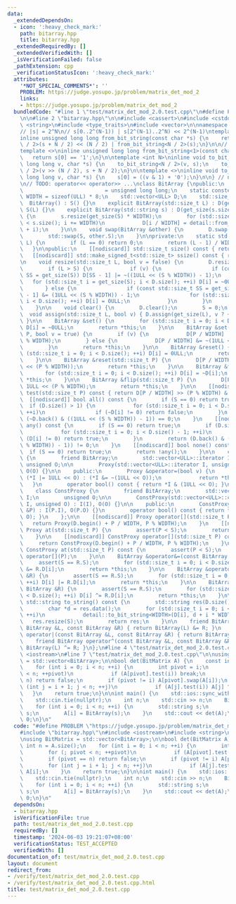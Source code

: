 ```yaml
---
data:
  _extendedDependsOn:
  - icon: ':heavy_check_mark:'
    path: bitarray.hpp
    title: bitarray.hpp
  _extendedRequiredBy: []
  _extendedVerifiedWith: []
  _isVerificationFailed: false
  _pathExtension: cpp
  _verificationStatusIcon: ':heavy_check_mark:'
  attributes:
    '*NOT_SPECIAL_COMMENTS*': ''
    PROBLEM: https://judge.yosupo.jp/problem/matrix_det_mod_2
    links:
    - https://judge.yosupo.jp/problem/matrix_det_mod_2
  bundledCode: "#line 1 \"test/matrix_det_mod_2.0.test.cpp\"\n#define PROBLEM \"https://judge.yosupo.jp/problem/matrix_det_mod_2\"\
    \n\n#line 2 \"bitarray.hpp\"\n\n#include <cassert>\n#include <cstddef>\n#include\
    \ <string>\n#include <type_traits>\n#include <vector>\n\nnamespace detail {\n\n\
    // |s| = 2^N\n// s[0..2^(N-1)) | s[2^(N-1)..2^N) << 2^(N-1)\ntemplate <int N>\n\
    inline unsigned long long from_bit_string(const char *s) {\n    return from_bit_string<N\
    \ / 2>(s + N / 2) << (N / 2) | from_bit_string<N / 2>(s);\n}\n\n// |s| = 2^0\n\
    template <>\ninline unsigned long long from_bit_string<1>(const char *s) {\n \
    \   return s[0] == '1';\n}\n\ntemplate <int N>\ninline void to_bit_string(unsigned\
    \ long long v, char *s) {\n    to_bit_string<N / 2>(v, s);\n    to_bit_string<N\
    \ / 2>(v >> (N / 2), s + N / 2);\n}\n\ntemplate <>\ninline void to_bit_string<1>(unsigned\
    \ long long v, char *s) {\n    s[0] = ((v & 1) + '0');\n}\n\n} // namespace detail\n\
    \n// TODO: operator<< operator>> ...\nclass BitArray {\npublic:\n    using ULL\
    \                          = unsigned long long;\n    static constexpr std::size_t\
    \ WIDTH = sizeof(ULL) * 8;\n    std::vector<ULL> D;\n    std::size_t S;\n\n  \
    \  BitArray() : S() {}\n    explicit BitArray(std::size_t L) : D(get_size(L)),\
    \ S(L) {}\n    explicit BitArray(std::string s) : D(get_size(s.size())), S(s.size())\
    \ {\n        s.resize(get_size(S) * WIDTH);\n        for (std::size_t i = 0; i\
    \ < s.size(); i += WIDTH)\n            D[i / WIDTH] = detail::from_bit_string<WIDTH>(s.data()\
    \ + i);\n    }\n\n    void swap(BitArray &other) {\n        D.swap(other.D);\n\
    \        std::swap(S, other.S);\n    }\n\nprivate:\n    static std::size_t get_size(std::size_t\
    \ L) {\n        if (L == 0) return 0;\n        return (L - 1) / WIDTH + 1;\n \
    \   }\n\npublic:\n    [[nodiscard]] std::size_t size() const { return S; }\n \
    \   [[nodiscard]] std::make_signed_t<std::size_t> ssize() const { return S; }\n\
    \n    void resize(std::size_t L, bool v = false) {\n        D.resize(get_size(L));\n\
    \        if (L > S) {\n            if (v) {\n                if (const std::size_t\
    \ SS = get_size(S)) D[SS - 1] |= ~((1ULL << (S % WIDTH)) - 1);\n             \
    \   for (std::size_t i = get_size(S); i < D.size(); ++i) D[i] = ~0ULL;\n     \
    \       } else {\n                if (const std::size_t SS = get_size(S)) D[SS\
    \ - 1] &= (1ULL << (S % WIDTH)) - 1;\n                for (std::size_t i = get_size(S);\
    \ i < D.size(); ++i) D[i] = 0ULL;\n            }\n        }\n        S = L;\n\
    \    }\n\n    void clear() {\n        D.clear();\n        S = 0;\n    }\n\n  \
    \  void assign(std::size_t L, bool v) { D.assign(get_size(L), v ? ~0ULL : 0ULL);\
    \ }\n\n    BitArray &set() {\n        for (std::size_t i = 0; i < D.size(); ++i)\
    \ D[i] = ~0ULL;\n        return *this;\n    }\n\n    BitArray &set(std::size_t\
    \ P, bool v = true) {\n        if (v) {\n            D[P / WIDTH] |= 1ULL << (P\
    \ % WIDTH);\n        } else {\n            D[P / WIDTH] &= ~(1ULL << (P % WIDTH));\n\
    \        }\n        return *this;\n    }\n\n    BitArray &reset() {\n        for\
    \ (std::size_t i = 0; i < D.size(); ++i) D[i] = 0ULL;\n        return *this;\n\
    \    }\n\n    BitArray &reset(std::size_t P) {\n        D[P / WIDTH] &= ~(1ULL\
    \ << (P % WIDTH));\n        return *this;\n    }\n\n    BitArray &flip() {\n \
    \       for (std::size_t i = 0; i < D.size(); ++i) D[i] = ~D[i];\n        return\
    \ *this;\n    }\n\n    BitArray &flip(std::size_t P) {\n        D[P / WIDTH] ^=\
    \ 1ULL << (P % WIDTH);\n        return *this;\n    }\n\n    [[nodiscard]] bool\
    \ test(std::size_t P) const { return D[P / WIDTH] >> (P % WIDTH) & 1; }\n\n  \
    \  [[nodiscard]] bool all() const {\n        if (S == 0) return true;\n      \
    \  if (D.size() > 1) {\n            for (std::size_t i = 0; i < D.size() - 1;\
    \ ++i)\n                if (~D[i] != 0) return false;\n        }\n        return\
    \ (~D.back() & ((1ULL << (S % WIDTH)) - 1)) == 0;\n    }\n    [[nodiscard]] bool\
    \ any() const {\n        if (S == 0) return true;\n        if (D.size() > 1) {\n\
    \            for (std::size_t i = 0; i < D.size() - 1; ++i)\n                if\
    \ (D[i] != 0) return true;\n        }\n        return (D.back() & ((1ULL << (S\
    \ % WIDTH)) - 1)) != 0;\n    }\n    [[nodiscard]] bool none() const {\n      \
    \  if (S == 0) return true;\n        return !any();\n    }\n\n    class Proxy\
    \ {\n        friend BitArray;\n        std::vector<ULL>::iterator I;\n       \
    \ unsigned O;\n\n        Proxy(std::vector<ULL>::iterator I, unsigned O) : I(I),\
    \ O(O) {}\n\n    public:\n        Proxy &operator=(bool v) {\n            v ?\
    \ (*I |= 1ULL << O) : (*I &= ~(1ULL << O));\n            return *this;\n     \
    \   }\n        operator bool() const { return *I & (1ULL << O); }\n    };\n\n\
    \    class ConstProxy {\n        friend BitArray;\n        std::vector<ULL>::const_iterator\
    \ I;\n        unsigned O;\n\n        ConstProxy(std::vector<ULL>::const_iterator\
    \ I, unsigned O) : I(I), O(O) {}\n\n    public:\n        ConstProxy(const Proxy\
    \ &P) : I(P.I), O(P.O) {}\n        operator bool() const { return *I & (1ULL <<\
    \ O); }\n    };\n\n    [[nodiscard]] Proxy operator[](std::size_t P) {\n     \
    \   return Proxy(D.begin() + P / WIDTH, P % WIDTH);\n    }\n    [[nodiscard]]\
    \ Proxy at(std::size_t P) {\n        assert(P < S);\n        return operator[](P);\n\
    \    }\n\n    [[nodiscard]] ConstProxy operator[](std::size_t P) const {\n   \
    \     return ConstProxy(D.begin() + P / WIDTH, P % WIDTH);\n    }\n    [[nodiscard]]\
    \ ConstProxy at(std::size_t P) const {\n        assert(P < S);\n        return\
    \ operator[](P);\n    }\n\n    BitArray &operator&=(const BitArray &R) {\n   \
    \     assert(S == R.S);\n        for (std::size_t i = 0; i < D.size(); ++i) D[i]\
    \ &= R.D[i];\n        return *this;\n    }\n\n    BitArray &operator|=(const BitArray\
    \ &R) {\n        assert(S == R.S);\n        for (std::size_t i = 0; i < D.size();\
    \ ++i) D[i] |= R.D[i];\n        return *this;\n    }\n\n    BitArray &operator^=(const\
    \ BitArray &R) {\n        assert(S == R.S);\n        for (std::size_t i = 0; i\
    \ < D.size(); ++i) D[i] ^= R.D[i];\n        return *this;\n    }\n\n    [[nodiscard]]\
    \ std::string to_string() const {\n        std::string res(D.size() * WIDTH, 0);\n\
    \        char *d = res.data();\n        for (std::size_t i = 0; i < D.size();\
    \ ++i)\n            detail::to_bit_string<WIDTH>(D[i], d + i * WIDTH);\n     \
    \   res.resize(S);\n        return res;\n    }\n\n    friend BitArray operator&(const\
    \ BitArray &L, const BitArray &R) { return BitArray(L) &= R; }\n    friend BitArray\
    \ operator|(const BitArray &L, const BitArray &R) { return BitArray(L) |= R; }\n\
    \    friend BitArray operator^(const BitArray &L, const BitArray &R) { return\
    \ BitArray(L) ^= R; }\n};\n#line 4 \"test/matrix_det_mod_2.0.test.cpp\"\n#include\
    \ <iostream>\n#line 7 \"test/matrix_det_mod_2.0.test.cpp\"\n\nusing BitMatrix\
    \ = std::vector<BitArray>;\n\nbool det(BitMatrix A) {\n    const int n = A.size();\n\
    \    for (int i = 0; i < n; ++i) {\n        int pivot = i;\n        for (; pivot\
    \ < n; ++pivot)\n            if (A[pivot].test(i)) break;\n        if (pivot ==\
    \ n) return false;\n        if (pivot != i) A[pivot].swap(A[i]);\n        for\
    \ (int j = i + 1; j < n; ++j)\n            if (A[j].test(i)) A[j] ^= A[i];\n \
    \   }\n    return true;\n}\n\nint main() {\n    std::ios::sync_with_stdio(false);\n\
    \    std::cin.tie(nullptr);\n    int n;\n    std::cin >> n;\n    BitMatrix A(n);\n\
    \    for (int i = 0; i < n; ++i) {\n        std::string s;\n        std::cin >>\
    \ s;\n        A[i] = BitArray(s);\n    }\n    std::cout << det(A);\n    return\
    \ 0;\n}\n"
  code: "#define PROBLEM \"https://judge.yosupo.jp/problem/matrix_det_mod_2\"\n\n\
    #include \"bitarray.hpp\"\n#include <iostream>\n#include <string>\n#include <vector>\n\
    \nusing BitMatrix = std::vector<BitArray>;\n\nbool det(BitMatrix A) {\n    const\
    \ int n = A.size();\n    for (int i = 0; i < n; ++i) {\n        int pivot = i;\n\
    \        for (; pivot < n; ++pivot)\n            if (A[pivot].test(i)) break;\n\
    \        if (pivot == n) return false;\n        if (pivot != i) A[pivot].swap(A[i]);\n\
    \        for (int j = i + 1; j < n; ++j)\n            if (A[j].test(i)) A[j] ^=\
    \ A[i];\n    }\n    return true;\n}\n\nint main() {\n    std::ios::sync_with_stdio(false);\n\
    \    std::cin.tie(nullptr);\n    int n;\n    std::cin >> n;\n    BitMatrix A(n);\n\
    \    for (int i = 0; i < n; ++i) {\n        std::string s;\n        std::cin >>\
    \ s;\n        A[i] = BitArray(s);\n    }\n    std::cout << det(A);\n    return\
    \ 0;\n}\n"
  dependsOn:
  - bitarray.hpp
  isVerificationFile: true
  path: test/matrix_det_mod_2.0.test.cpp
  requiredBy: []
  timestamp: '2024-06-03 19:21:07+08:00'
  verificationStatus: TEST_ACCEPTED
  verifiedWith: []
documentation_of: test/matrix_det_mod_2.0.test.cpp
layout: document
redirect_from:
- /verify/test/matrix_det_mod_2.0.test.cpp
- /verify/test/matrix_det_mod_2.0.test.cpp.html
title: test/matrix_det_mod_2.0.test.cpp
---
```

